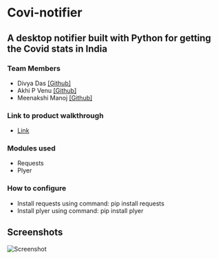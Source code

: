 # Covi-notifier
## A desktop notifier built with Python for getting the Covid stats in India
### Team Members
* Divya Das [[Github]](https://github.com/dx-dy-dz)
* Akhi P Venu [[Github]](https://github.com/Akhi-0812)
* Meenakshi Manoj [[Github]](https://github.com/Meenakshi-Manoj)
### Link to product walkthrough
* [Link](https://www.loom.com/share/4bcce78359b8478d8a8d0998ba11f589)
### Modules used
* Requests
* Plyer
### How to configure
* Install requests using command: pip install requests
* Install plyer using command: pip install plyer
## Screenshots

![Screenshot]()
